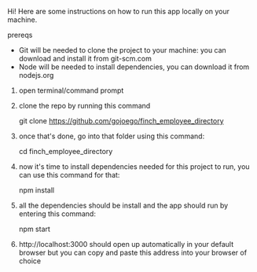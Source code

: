 Hi! Here are some instructions on how to run this app locally on your machine.

prereqs
- Git will be needed to clone the project to your machine: you can download and install it from git-scm.com 
- Node will be needed to install dependencies, you can download it from nodejs.org 

1.  open terminal/command prompt 
2.  clone the repo by running this command 
    
    git clone https://github.com/gojoego/finch_employee_directory

3.  once that's done, go into that folder using this command: 

    cd finch_employee_directory

4.  now it's time to install dependencies needed for this project to run, 
    you can use this command for that:

    npm install 

5.  all the dependencies should be install and the app should run by
    entering this command: 

    npm start

6.  http://localhost:3000 should open up automatically in your default browser 
    but you can copy and paste this address into your browser of choice 